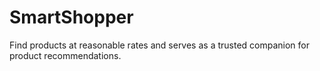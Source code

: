 # SmartShopper
Find products at reasonable rates and serves as a trusted companion for product recommendations.
